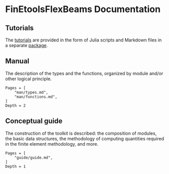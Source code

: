 # FinEtoolsFlexBeams Documentation

## Tutorials

The [tutorials](https://github.com/PetrKryslUCSD/FinEtoolsFlexBeamsTutorials.jl) are provided in the form of Julia scripts and Markdown files in a separate [package](https://github.com/PetrKryslUCSD/FinEtoolsFlexBeamsTutorials.jl). 

## Manual

The description of the types and the functions, organized by module and/or other logical principle.

```@contents
Pages = [
    "man/types.md",
    "man/functions.md",
]
Depth = 2
```

## Conceptual guide

The construction of the toolkit is described: the composition of modules, the basic data structures, the methodology of computing quantities required in the finite element methodology, and more.

```@contents
Pages = [
    "guide/guide.md",
]
Depth = 1
```